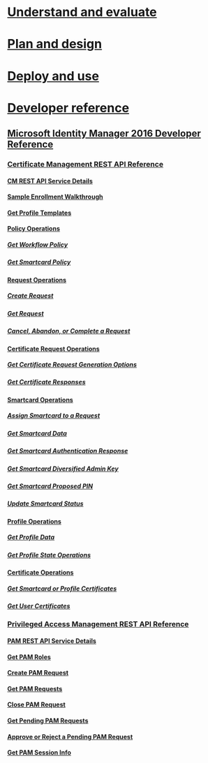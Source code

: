 # [Understand and evaluate](/MIM/Understand/microsoft-identity-manager-2016.html)
# [Plan and design](/MIM/PlanDesign/microsoft-identity-manager-2016-supported-platforms.html)
# [Deploy and use](/MIM/DeployUse/microsoft-identity-manager-deploy.html)
# [Developer reference](microsoft-identity-manager-2016-developer-reference.md)
## [Microsoft Identity Manager 2016 Developer Reference](microsoft-identity-manager-2016-developer-reference.md)
### [Certificate Management REST API Reference](certificate-management-rest-api-reference.md)
#### [CM REST API Service Details](certificate-management-rest-api-service-details.md)
#### [Sample Enrollment Walkthrough](sample-enrollment-walkthrough.md)
#### [Get Profile Templates](get-profile-templates.md)
#### [Policy Operations](policy-operations.md)
##### [Get Workflow Policy](get-workflow-policy.md)
##### [Get Smartcard Policy](get-smartcard-policy.md)
#### [Request Operations](request-operations.md)
##### [Create Request](create-request.md)
##### [Get Request](get-request.md)
##### [Cancel, Abandon, or Complete a Request](cancel-abandon-complete-request.md)
#### [Certificate Request Operations](certificate-request-operations.md)
##### [Get Certificate Request Generation Options](get-certificate-request-generation-options.md)
##### [Get Certificate Responses](get-certificate-responses.md)
#### [Smartcard Operations](smartcard-operations.md)
##### [Assign Smartcard to a Request](assign-smartcard-to-request.md)
##### [Get Smartcard Data](get-smartcard-data.md)
##### [Get Smartcard Authentication Response](get-smartcard-authentication-response.md)
##### [Get Smartcard Diversified Admin Key](get-smartcard-diversified-admin-key.md)
##### [Get Smartcard Proposed PIN](get-smartcard-proposed-pin.md)
##### [Update Smartcard Status](update-smartcard-status.md)
#### [Profile Operations](profile-operations.md)
##### [Get Profile Data](get-profile-data.md)
##### [Get Profile State Operations](get-profile-state-operations.md)
#### [Certificate Operations](certificate-operations.md)
##### [Get Smartcard or Profile Certificates](get-smartcard-profile-certificates.md)
##### [Get User Certificates](get-user-certificates.md)
### [Privileged Access Management REST API Reference](privileged-access-management-rest-api-reference.md)
#### [PAM REST API Service Details](privileged-access-management-rest-api-service-details.md)
#### [Get PAM Roles](privileged-access-management-get-roles.md)
#### [Create PAM Request](privileged-access-management-create-request.md)
#### [Get PAM Requests](privileged-access-management-get-requests.md)
#### [Close PAM Request](privileged-access-management-close-request.md)
#### [Get Pending PAM Requests](privileged-access-management-get-pending-requests.md)
#### [Approve or Reject a Pending PAM Request](privileged-access-management-approve-reject-pending-request.md)
#### [Get PAM Session Info](privileged-access-management-get-session-info.md)
